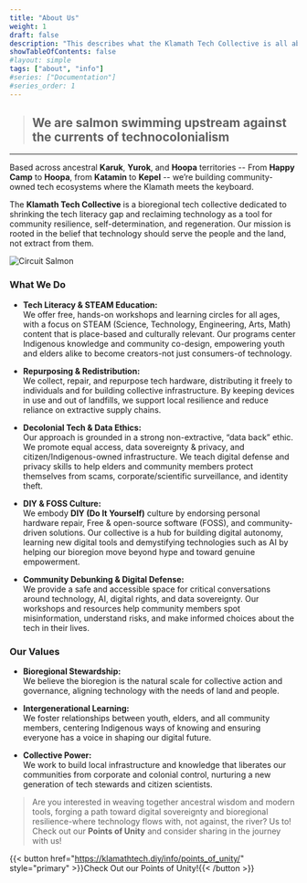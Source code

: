 ```yaml
---
title: "About Us"
weight: 1
draft: false
description: "This describes what the Klamath Tech Collective is all about."
showTableOfContents: false
#layout: simple
tags: ["about", "info"]
#series: ["Documentation"]
#series_order: 1
---
```


> ## We are salmon swimming upstream against the currents of technocolonialism

-------
Based across ancestral **Karuk**, **Yurok**, and **Hoopa** territories -- From **Happy Camp** to **Hoopa**, from **Katamin** to **Kepel** -- we’re building community-owned tech ecosystems where the Klamath meets the keyboard. 	

The **Klamath Tech Collective** is a bioregional tech collective dedicated to shrinking the tech literacy gap and reclaiming technology as a tool for community resilience, self-determination, and regeneration. Our mission is rooted in the belief that technology should serve the people and the land, not extract from them.

![Circuit Salmon](/salmon_upscayl.png )

### What We Do

- **Tech Literacy & STEAM Education:**  
  We offer free, hands-on workshops and learning circles for all ages, with a focus on STEAM (Science, Technology, Engineering, Arts, Math) content that is place-based and culturally relevant. Our programs center Indigenous knowledge and community co-design, empowering youth and elders alike to become creators-not just consumers-of technology.

- **Repurposing & Redistribution:**  
  We collect, repair, and repurpose tech hardware, distributing it freely to individuals and for building collective infrastructure. By keeping devices in use and out of landfills, we support local resilience and reduce reliance on extractive supply chains.

- **Decolonial Tech & Data Ethics:**  
  Our approach is grounded in a strong non-extractive, “data back” ethic. We promote equal access, data sovereignty & privacy, and citizen/Indigenous-owned infrastructure. We teach digital defense and privacy skills to help elders and community members protect themselves from scams, corporate/scientific surveillance, and identity theft.

- **DIY & FOSS Culture:**  
  We embody **DIY (Do It Yourself)** culture by endorsing personal hardware repair, Free & open-source software (FOSS), and community-driven solutions. Our collective is a hub for building digital autonomy, learning new digital tools and demystifying technologies such as AI by helping our bioregion move beyond hype and toward genuine empowerment.

- **Community Debunking & Digital Defense:**  
  We provide a safe and accessible space for critical conversations around technology, AI, digital rights, and data sovereignty. Our workshops and resources help community members spot misinformation, understand risks, and make informed choices about the tech in their lives.

### Our Values

- **Bioregional Stewardship:**  
  We believe the bioregion is the natural scale for collective action and governance, aligning technology with the needs of land and people.

- **Intergenerational Learning:**  
  We foster relationships between youth, elders, and all community members, centering Indigenous ways of knowing and ensuring everyone has a voice in shaping our digital future.

- **Collective Power:**  
  We work to build local infrastructure and knowledge that liberates our communities from corporate and colonial control, nurturing a new generation of tech stewards and citizen scientists.

>Are you interested in weaving together ancestral wisdom and modern tools, forging a path toward digital sovereignty and bioregional resilience-where technology flows with, not against, the river? Us to! Check out our **Points of Unity** and consider sharing in the journey with us!

{{< button href="https://klamathtech.diy/info/points_of_unity/" style="primary" >}}Check Out our Points of Unity!{{< /button >}}
